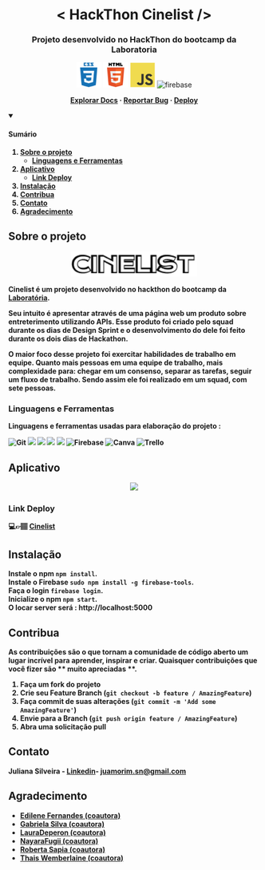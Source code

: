 <h1 align="center">< HackThon Cinelist /> </h1>
<h3 align="center"> Projeto desenvolvido no HackThon do bootcamp da Laboratoria </h3>
<p align="center">
<img src="https://raw.githubusercontent.com/devicons/devicon/master/icons/css3/css3-plain-wordmark.svg" alt="css3"  width="50" height="50"/>
<img src="https://raw.githubusercontent.com/devicons/devicon/master/icons/html5/html5-original-wordmark.svg" alt="html5"  width="50" height="50"/>
<img src="https://raw.githubusercontent.com/devicons/devicon/master/icons/javascript/javascript-original.svg" alt="javascript" width="50" height="50"/>
<img src="https://www.vectorlogo.zone/logos/firebase/firebase-icon.svg" alt="firebase" width="50" height="50"/> 
</p>

<p align="center"> 
<a href="https://github.com/JulianaAmoriN/Cinelist"><strong>Explorar Docs</a>
    ·
<a href="https://github.com/JulianaAmoriN/Cinelist/issues">Reportar Bug</a>
 ·
<a href="https://midterm-hackthon.web.app/">Deploy</a>
</p>

<details open="open">
  <summary><h4>Sumário</h4></summary>
  <ol>
    <li>
      <a href="#sobre-o-projeto">Sobre o projeto</a>
      <ul>
        <li><a href="#linguagens-e-ferramentas">Linguagens e Ferramentas</a></li>
      </ul>
    </li>
    <li>
      <a href="#aplicativo">Aplicativo</a> 
       <ul>
        <li><a href="#link-deploy">Link Deploy</a></li>
      </ul>
    </li>
    <li><a href="#instalacao">Instalação</a></li>
    <li><a href="#contribua">Contribua</a></li>
    <li><a href="#contato">Contato</a></li>
    <li><a href="#agradecimento">Agradecimento</a></li>
  </ol>
</details>

## Sobre o projeto
<p align="center">
<img src="https://github.com/JulianaAmoriN/Cinelist/blob/main/src/images/Cinelist.png?raw=true" width="50%" height="50%">
</p>

**Cinelist** é um projeto desenvolvido no hackthon do **bootcamp da  [Laboratória](https://www.laboratoria.la/br)**. 

Seu intuito é apresentar através de uma página web um produto sobre entreterimento utilizando APIs. Esse produto foi criado pelo squad durante os dias de Design Sprint e o desenvolvimento do dele foi feito durante os dois dias de Hackathon.

O maior foco desse projeto foi exercitar habilidades de trabalho em equipe. Quanto mais pessoas em uma equipe de trabalho, mais complexidade para: chegar em um consenso, separar as tarefas, seguir um fluxo de trabalho. Sendo assim ele foi realizado em um squad, com sete pessoas.  

### Linguagens e Ferramentas 
Linguagens e ferramentas usadas para elaboração do projeto : 

<img alt="Git" src="https://img.shields.io/badge/git%20-%23F05033.svg?&style=for-the-badge&logo=git&logoColor=white"/> <img src="https://img.shields.io/badge/CSS3-1572B6?style=for-the-badge&logo=css3&logoColor=white"> <img src="https://img.shields.io/badge/HTML5-E34F26?style=for-the-badge&logo=html5&logoColor=white"> <img src="https://img.shields.io/badge/JavaScript-F7DF1E?style=for-the-badge&logo=javascript&logoColor=black"> <img src="https://img.shields.io/badge/GitHub-100000?style=for-the-badge&logo=github&logoColor=white"> <img alt="Firebase" src="https://img.shields.io/badge/firebase%20-%23039BE5.svg?&style=for-the-badge&logo=firebase"/> <img alt="Canva" src="https://img.shields.io/badge/Canva%20-%2300C4CC.svg?&style=for-the-badge&logo=Canva&logoColor=white"/> <img alt="Trello" src="https://img.shields.io/badge/Trello%20-%23026AA7.svg?&style=for-the-badge&logo=Trello&logoColor=white"/>


## Aplicativo
<p align="center">
<img src="https://github.com/JulianaAmoriN/Cinelist/blob/main/src/images/gifTelaCinelist.gif?raw=true" >
</p>

### Link Deploy
💻👉🏽 [Cinelist ](https://midterm-hackthon.web.app/)

## Instalação
Instale o npm `npm install`. <br>
Instale o Firebase `sudo npm install -g firebase-tools`.<br>
Faça o login `firebase login`. <br>
Inicialize o npm `npm start`. <br>
O locar server será :  http://localhost:5000 <br>

## Contribua

As contribuições são o que tornam a comunidade de código aberto um lugar incrível para aprender, inspirar e criar. Quaisquer contribuições que você fizer são ** muito apreciadas **.

1. Faça um fork do projeto
2. Crie seu Feature Branch (`git checkout -b feature / AmazingFeature`)
3. Faça commit de suas alterações (`git commit -m 'Add some AmazingFeature'`)
4. Envie para a Branch (`git push origin feature / AmazingFeature`)
5. Abra uma solicitação pull

## Contato

Juliana Silveira - [Linkedin](https://www.linkedin.com/in/juliana-silveira-nascimento/)- juamorim.sn@gmail.com

## Agradecimento

 

 - [Edilene Fernandes (coautora)](https://github.com/edilenefern)
 - [Gabriela Silva (coautora)](https://github.com/gabrielasilva1991)
 - [LauraDeperon (coautora)](https://github.com/LauraDeperon)
 - [NayaraFugii (coautora)](https://github.com/NayaraFugii)
 - [Roberta Sapia (coautora)](https://github.com/RoSapia)
 - [Thais Wemberlaine (coautora)](https://github.com/ThWember)
